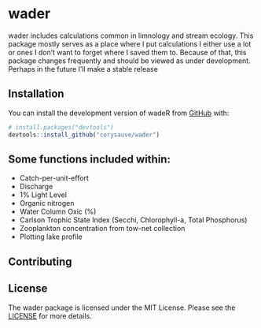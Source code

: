 
<!-- README.md is generated from README.Rmd. Please edit that file -->

# wader

<!-- badges: start -->

<!-- badges: end -->

wader includes calculations common in limnology and stream ecology. This
package mostly serves as a place where I put calculations I either use a
lot or ones I don’t want to forget where I saved them to. Because of
that, this package changes frequently and should be viewed as under
development. Perhaps in the future I’ll make a stable release

## Installation

You can install the development version of wadeR from
[GitHub](https://github.com/) with:

``` r
# install.packages("devtools")
devtools::install_github("corysauve/wader")
```

## Some functions included within:

  - Catch-per-unit-effort
  - Discharge
  - 1% Light Level
  - Organic nitrogen
  - Water Column Oxic (%)
  - Carlson Trophic State Index (Secchi, Chlorophyll-a, Total
    Phosphorus)
  - Zooplankton concentration from tow-net collection
  - Plotting lake profile

## Contributing

## License

The wader package is licensed under the MIT License. Please see the
[LICENSE](LICENSE.md) for more details.
